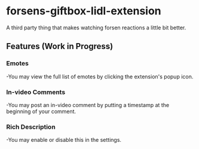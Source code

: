 # forsens-giftbox-lidl-extension
A third party thing that makes watching forsen reactions a little bit better.

## Features (Work in Progress)

### Emotes

-You may view the full list of emotes by clicking the extension's popup icon.

### In-video Comments

-You may post an in-video comment by putting a timestamp at the beginning of your comment.

### Rich Description

-You may enable or disable this in the settings.
